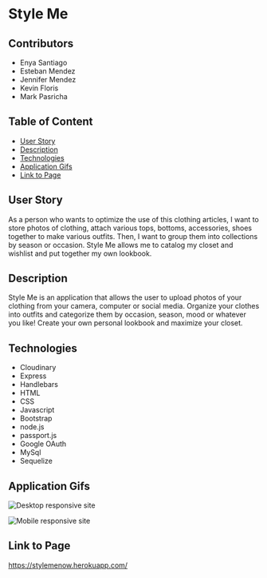# Style Me

## Contributors

* Enya Santiago
* Esteban Mendez
* Jennifer Mendez
* Kevin Floris
* Mark Pasricha

## Table of Content

* [User Story](#user-story)
* [Description](#description)
* [Technologies](#technologies)
* [Application Gifs](#application-gifs)
* [Link to Page](#link-to-page)

## User Story

As a person who wants to optimize the use of this clothing articles, I want to store photos of clothing, attach various tops, bottoms, accessories, shoes together to make various outfits. Then, I want to group them into collections by season or occasion. Style Me allows me to catalog my closet and wishlist and put together my own lookbook. 

## Description

Style Me is an application that allows the user to upload photos of your clothing from your camera, computer or social media. Organize your clothes into outfits and categorize them by occasion, season, mood or whatever you like! Create your own personal lookbook and maximize your closet.

## Technologies

* Cloudinary
* Express
* Handlebars
* HTML
* CSS
* Javascript
* Bootstrap
* node.js
* passport.js
* Google OAuth
* MySql
* Sequelize

## Application Gifs

![Desktop responsive site](public/assets/images/Style-Me.gif)

![Mobile responsive site](public/assets/images/StyleMemobile.gif)

## Link to Page

<https://stylemenow.herokuapp.com/>


 
